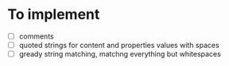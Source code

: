 # To implement

- [ ] comments
- [ ] quoted strings for content and properties values with spaces
- [ ] gready string matching, matchng everything but whitespaces

